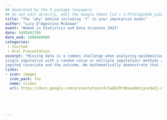 ```yaml
---
## Generated by the R package lazyapero
## Do not edit directly, edit the Google Sheet [id = 1-PItelqpv0Sb_LdiEDqb8O3D_Roii5nVTL07IRVbRtA]
title: "The 'why' behind including 'Y' in your imputation model"
author: "Lucy D'Agostino McGowan"
event: "Women in Statistics and Data Sciences 2023"
date: 1698401700
date_end: 1698408000
categories:
 - Invited
 - Oral Presentation
excerpt: "Missing data is a common challenge when analyzing epidemiological data, and imputation is often used to address this issue. In this talk, we investigate the scenario where covariates used in an analysis have missingness and will be imputed. There are recommendations to include the ultimate outcome in the imputation model for missing covariates, but it's not necessarily clear when this recommendation holds and why this is true. We examine deterministic imputation (i.e., single imputation where the imputed values are treated as fixed) and stochastic imputation (i.e.,
single imputation with a random value or multiple imputation) methods and their implications for estimating the relationship between the
imputed covariate and the outcome. We mathematically demonstrate that including the outcome variable in imputation models is not just a recommendation but a requirement to achieve unbiased results when using stochastic imputation methods. Moreover, we dispel common misconceptions about deterministic imputation models and demonstrate why the outcome should not be included in these models. This talk aims to bridge the gap between imputation in theory and practice, providing mathematical derivations to explain common statistical recommendations. We offer a better understanding of the considerations involved in imputing missing covariates and emphasize when it is necessary to include the outcome variable in the imputation model."
links:
- icon: images
  icon_pack: fas
  name: slides
  url: https://docs.google.com/presentation/d/1aO8iRtdKaxeOmi1yne9eZj-LFQVsKc5Dnov4fIdZRW0/edit?usp=sharing





---
```

